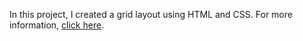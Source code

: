 In this project, I created a grid layout using HTML and CSS.
For more information, [click here](https://roadmap.sh/projects/image-grid).
